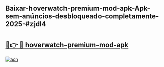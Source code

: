 ## Baixar-hoverwatch-premium-mod-apk-Apk-sem-anúncios-desbloqueado-completamente-2025-#zjdl4

# <h2><a href="https://ainizakaria.my?title=hoverwatch-premium-mod-apk&ref=20M">🔗👉 🔴 hoverwatch-premium-mod-apk</a></h2>

[![acn](https://github.com/user-attachments/assets/0f9c940e-d8b0-45ae-aac7-cd30a18b3e1c)](https://ainizakaria.my?title=hoverwatch-premium-mod-apk&ref=20M)

